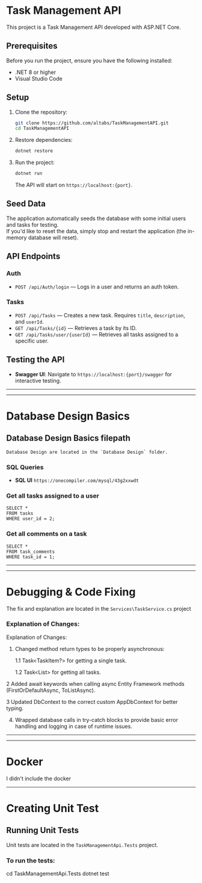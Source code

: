 ﻿# Task Management API

This project is a Task Management API developed with ASP.NET Core.

## Prerequisites

Before you run the project, ensure you have the following installed:
- .NET 8 or higher
- Visual Studio Code

## Setup

1. Clone the repository:
    ```bash
    git clone https://github.com/altabs/TaskManagementAPI.git
    cd TaskManagementAPI
    ```

2. Restore dependencies:
    ```bash
    dotnet restore
    ```

3. Run the project:
    ```bash
    dotnet run
    ```

    The API will start on `https://localhost:{port}`.

## Seed Data

The application automatically seeds the database with some initial users and tasks for testing.  
If you'd like to reset the data, simply stop and restart the application (the in-memory database will reset).

## API Endpoints

### Auth

- `POST /api/Auth/login` — Logs in a user and returns an auth token.

### Tasks

- `POST /api/Tasks` — Creates a new task. Requires `title`, `description`, and `userId`.
- `GET /api/Tasks/{id}` — Retrieves a task by its ID.
- `GET /api/Tasks/user/{userId}` — Retrieves all tasks assigned to a specific user.

## Testing the API

- **Swagger UI**: Navigate to `https://localhost:{port}/swagger` for interactive testing.
---

---
# Database Design Basics
 
## Database Design Basics filepath
    Database Design are located in the `Database Design` folder.

### SQL Queries
- **SQL UI** `https://onecompiler.com/mysql/43g2xxwdt`
    
### Get all tasks assigned to a user
    SELECT * 
    FROM tasks
    WHERE user_id = 2;

### Get all comments on a task
    SELECT * 
    FROM task_comments
    WHERE task_id = 1;
---

---
# Debugging & Code Fixing
The fix and explanation are located in the `Services\TaskService.cs` project

### Explanation of Changes:
Explanation of Changes:

1. Changed method return types to be properly asynchronous:

   1.1 Task<TaskItem?> for getting a single task.

   1.2 Task<List<TaskItem>> for getting all tasks.

2 Added await keywords when calling async Entity Framework methods (FirstOrDefaultAsync, ToListAsync).

3 Updated DbContext to the correct custom AppDbContext for better typing.

4. Wrapped database calls in try-catch blocks to provide basic error handling and logging in case of runtime issues.
---

---
# Docker
I didn't include the docker

---
# Creating Unit Test

## Running Unit Tests
Unit tests are located in the `TaskManagementApi.Tests` project.

### To run the tests:
cd TaskManagementApi.Tests
dotnet test 